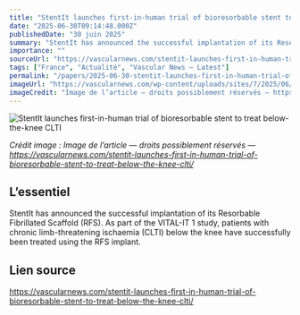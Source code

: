 ```yaml
---
title: "StentIt launches first-in-human trial of bioresorbable stent to treat below-the-knee CLTI"
date: "2025-06-30T09:14:48.000Z"
publishedDate: "30 juin 2025"
summary: "StentIt has announced the successful implantation of its Resorbable Fibrillated Scaffold (RFS). As part of the VITAL-IT 1 study, patients with chronic limb-threatening ischaemia (CLTI) below the knee have successfully been treated using the RFS implant."
importance: ""
sourceUrl: "https://vascularnews.com/stentit-launches-first-in-human-trial-of-bioresorbable-stent-to-treat-below-the-knee-clti/"
tags: ["France", "Actualité", "Vascular News — Latest"]
permalink: "/papers/2025-06-30-stentit-launches-first-in-human-trial-of-bioresorbable-stent-to-treat-below-the-knee-clti"
imageUrl: "https://vascularnews.com/wp-content/uploads/sites/7/2025/06/StentIt-technology.jpg"
imageCredit: "Image de l’article — droits possiblement réservés — https://vascularnews.com/stentit-launches-first-in-human-trial-of-bioresorbable-stent-to-treat-below-the-knee-clti/"
---
```


![StentIt launches first-in-human trial of bioresorbable stent to treat below-the-knee CLTI](https://vascularnews.com/wp-content/uploads/sites/7/2025/06/StentIt-technology.jpg)

*Crédit image : Image de l’article — droits possiblement réservés — https://vascularnews.com/stentit-launches-first-in-human-trial-of-bioresorbable-stent-to-treat-below-the-knee-clti/*

## L’essentiel

StentIt has announced the successful implantation of its Resorbable Fibrillated Scaffold (RFS). As part of the VITAL-IT 1 study, patients with chronic limb-threatening ischaemia (CLTI) below the knee have successfully been treated using the RFS implant.

## Lien source

https://vascularnews.com/stentit-launches-first-in-human-trial-of-bioresorbable-stent-to-treat-below-the-knee-clti/
